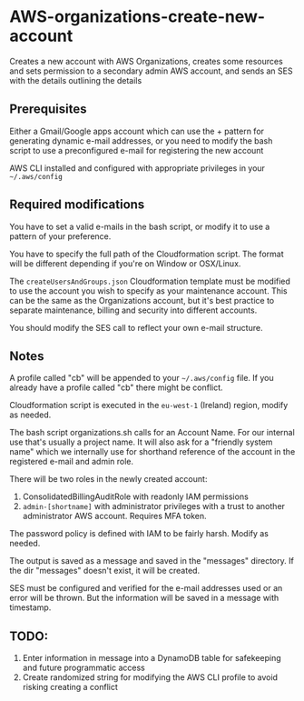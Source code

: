 

# AWS-organizations-create-new-account
Creates a new account with AWS Organizations, creates some resources and sets permission to a secondary admin AWS account, and sends an SES with the details outlining the details

## Prerequisites
Either a Gmail/Google apps account which can use the + pattern for generating dynamic e-mail addresses, or you need to modify the bash script to use a preconfigured e-mail for registering the new account

AWS CLI installed and configured with appropriate privileges in your `~/.aws/config`

## Required modifications

You have to set a valid e-mails in the bash script, or modify it to use a pattern of your preference.

You have to specify the full path of the Cloudformation script. The format will be different depending if you're on Window or OSX/Linux.

The `createUsersAndGroups.json` Cloudformation template must be modified to use the account you wish to specify as your maintenance account. This can be the same as the Organizations account, but it's best practice to separate maintenance, billing and security into different accounts.

You should modify the SES call to reflect your own e-mail structure.

## Notes
A profile called "cb" will be appended to your `~/.aws/config` file. If you already have a profile called "cb" there might be conflict.

Cloudformation script is executed in the `eu-west-1` (Ireland) region, modify as needed.

The bash script organizations.sh calls for an Account Name. For our internal use that's usually a project name. It will also ask for a "friendly system name" which we internally use for shorthand reference of the account in the registered e-mail and admin role.

There will be two roles in the newly created account:
1. ConsolidatedBillingAuditRole with readonly IAM permissions
2. `admin-[shortname]` with administrator privileges with a trust to another administrator AWS account. Requires MFA token.

The password policy is defined with IAM to be fairly harsh. Modify as needed.

The output is saved as a message and saved in the "messages" directory. If the dir "messages" doesn't exist, it will be created.

SES must be configured and verified for the e-mail addresses used or an error will be thrown. But the information will be saved in a message with timestamp.

## TODO:
1. Enter information in message into a DynamoDB table for safekeeping and future programmatic access
2. Create randomized string for modifying the AWS CLI profile to avoid risking creating a conflict
